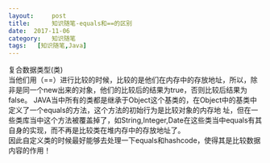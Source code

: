 ```yaml
---
layout:     post
title:      知识随笔-equals和==的区别
date:  2017-11-06
category:   知识随笔
tags:   [知识随笔,Java]
---
```

复合数据类型(类)   
当他们用（==）进行比较的时候，比较的是他们在内存中的存放地址，所以，除非是同一个new出来的对象，他们的比较后的结果为true，否则比较后结果为false。 JAVA当中所有的类都是继承于Object这个基类的，在Object中的基类中定义了一个equals的方法，这个方法的初始行为是比较对象的内存地 址，但在一些类库当中这个方法被覆盖掉了，如String,Integer,Date在这些类当中equals有其自身的实现，而不再是比较类在堆内存中的存放地址了。  
因此自定义类的时候最好能够去处理一下equals和hashcode，使得其是比较数据内容的作用！